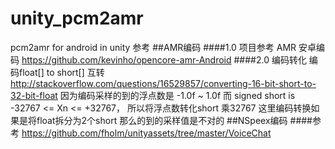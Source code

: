 # unity_pcm2amr
pcm2amr for android in unity
参考
##AMR编码
####1.0 项目参考
      AMR 安卓编码 https://github.com/kevinho/opencore-amr-Android
####2.0 编码转化
    编码float[] to short[] 互转 http://stackoverflow.com/questions/16529857/converting-16-bit-short-to-32-bit-float
  因为编码采样的到的浮点数是 -1.0f ~ 1.0f 而 signed short is -32767 <= Xn <= +32767， 所以将浮点数转化short 乘32767
  这里编码转换如果是将float拆分为2个short 那么的到的采样值是不对的
##NSpeex编码
####参考 https://github.com/fholm/unityassets/tree/master/VoiceChat
